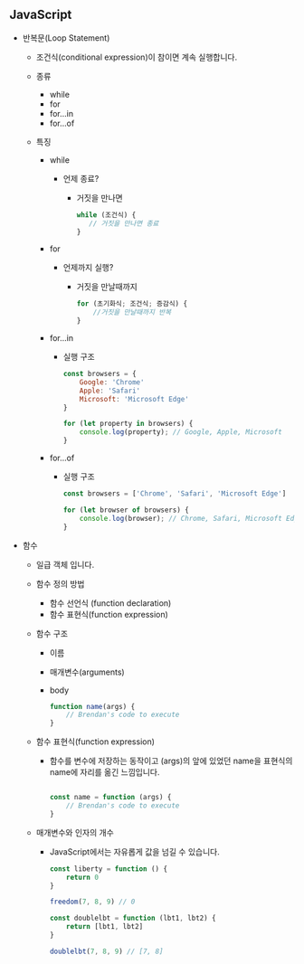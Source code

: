 ## JavaScript

* 반복문(Loop Statement)

  * 조건식(conditional expression)이 참이면 계속 실행합니다.

  * 종류

    * while
    * for
    * for...in
    * for...of

  * 특징

    * while

      * 언제 종료?

        * 거짓을 만나면

          ```javascript
          while (조건식) {
             // 거짓을 만나면 종료
          }
          ```

          

    * for

      * 언제까지 실행?

        * 거짓을 만날때까지

          ```javascript
          for (초기화식; 조건식; 증감식) {
              //거짓을 만날때까지 반복
          }
          ```

          

    * for...in

      * 실행 구조

        ```javascript
        const browsers = {
            Google: 'Chrome'
            Apple: 'Safari'
            Microsoft: 'Microsoft Edge'
        }
        
        for (let property in browsers) {
            console.log(property); // Google, Apple, Microsoft 
        }
        ```

        

    * for...of

      * 실행 구조

        ```javascript
        const browsers = ['Chrome', 'Safari', 'Microsoft Edge']
        
        for (let browser of browsers) {
            console.log(browser); // Chrome, Safari, Microsoft Edge
        }
        ```

        

* 함수

  * 일급 객체 입니다.

  * 함수 정의 방법

    * 함수 선언식 (function declaration)
    * 함수 표현식(function expression)

  * 함수 구조

    * 이름

    * 매개변수(arguments)

    * body

      ```javascript
      function name(args) {
          // Brendan's code to execute
      }
      ```

  * 함수 표현식(function expression)

    * 함수를 변수에 저장하는 동작이고 (args)의 앞에 있었던 name을 표현식의 name에 자리를 옮긴 느낌입니다.

      ```javascript
      
      const name = function (args) {
          // Brendan's code to execute
      }
      ```

  * 매개변수와 인자의 개수

    * JavaScript에서는 자유롭게 값을 넘길 수 있습니다.

      ```javascript
      const liberty = function () {
          return 0
      }
      
      freedom(7, 8, 9) // 0
      
      const doublelbt = function (lbt1, lbt2) {
          return [lbt1, lbt2]
      }
      
      doublelbt(7, 8, 9) // [7, 8]
      ```

      

  